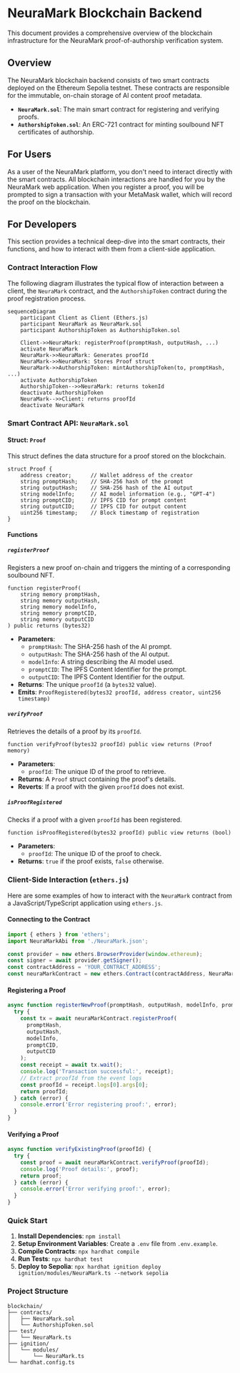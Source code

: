 # NeuraMark Blockchain Backend

This document provides a comprehensive overview of the blockchain infrastructure for the NeuraMark proof-of-authorship verification system.

## Overview

The NeuraMark blockchain backend consists of two smart contracts deployed on the Ethereum Sepolia testnet. These contracts are responsible for the immutable, on-chain storage of AI content proof metadata.

-   **`NeuraMark.sol`**: The main smart contract for registering and verifying proofs.
-   **`AuthorshipToken.sol`**: An ERC-721 contract for minting soulbound NFT certificates of authorship.

## For Users

As a user of the NeuraMark platform, you don't need to interact directly with the smart contracts. All blockchain interactions are handled for you by the NeuraMark web application. When you register a proof, you will be prompted to sign a transaction with your MetaMask wallet, which will record the proof on the blockchain.

## For Developers

This section provides a technical deep-dive into the smart contracts, their functions, and how to interact with them from a client-side application.

### Contract Interaction Flow

The following diagram illustrates the typical flow of interaction between a client, the `NeuraMark` contract, and the `AuthorshipToken` contract during the proof registration process.

```mermaid
sequenceDiagram
    participant Client as Client (Ethers.js)
    participant NeuraMark as NeuraMark.sol
    participant AuthorshipToken as AuthorshipToken.sol

    Client->>NeuraMark: registerProof(promptHash, outputHash, ...)
    activate NeuraMark
    NeuraMark->>NeuraMark: Generates proofId
    NeuraMark->>NeuraMark: Stores Proof struct
    NeuraMark->>AuthorshipToken: mintAuthorshipToken(to, promptHash, ...)
    activate AuthorshipToken
    AuthorshipToken-->>NeuraMark: returns tokenId
    deactivate AuthorshipToken
    NeuraMark-->>Client: returns proofId
    deactivate NeuraMark
```

### Smart Contract API: `NeuraMark.sol`

#### Struct: `Proof`

This struct defines the data structure for a proof stored on the blockchain.

```solidity
struct Proof {
    address creator;      // Wallet address of the creator
    string promptHash;    // SHA-256 hash of the prompt
    string outputHash;    // SHA-256 hash of the AI output
    string modelInfo;     // AI model information (e.g., "GPT-4")
    string promptCID;     // IPFS CID for prompt content
    string outputCID;     // IPFS CID for output content
    uint256 timestamp;    // Block timestamp of registration
}
```

#### Functions

##### `registerProof`

Registers a new proof on-chain and triggers the minting of a corresponding soulbound NFT.

```solidity
function registerProof(
    string memory promptHash,
    string memory outputHash,
    string memory modelInfo,
    string memory promptCID,
    string memory outputCID
) public returns (bytes32)
```

-   **Parameters**:
    -   `promptHash`: The SHA-256 hash of the AI prompt.
    -   `outputHash`: The SHA-256 hash of the AI output.
    -   `modelInfo`: A string describing the AI model used.
    -   `promptCID`: The IPFS Content Identifier for the prompt.
    -   `outputCID`: The IPFS Content Identifier for the output.
-   **Returns**: The unique `proofId` (a `bytes32` value).
-   **Emits**: `ProofRegistered(bytes32 proofId, address creator, uint256 timestamp)`

##### `verifyProof`

Retrieves the details of a proof by its `proofId`.

```solidity
function verifyProof(bytes32 proofId) public view returns (Proof memory)
```

-   **Parameters**:
    -   `proofId`: The unique ID of the proof to retrieve.
-   **Returns**: A `Proof` struct containing the proof's details.
-   **Reverts**: If a proof with the given `proofId` does not exist.

##### `isProofRegistered`

Checks if a proof with a given `proofId` has been registered.

```solidity
function isProofRegistered(bytes32 proofId) public view returns (bool)
```

-   **Parameters**:
    -   `proofId`: The unique ID of the proof to check.
-   **Returns**: `true` if the proof exists, `false` otherwise.

### Client-Side Interaction (`ethers.js`)

Here are some examples of how to interact with the `NeuraMark` contract from a JavaScript/TypeScript application using `ethers.js`.

#### Connecting to the Contract

```javascript
import { ethers } from 'ethers';
import NeuraMarkAbi from './NeuraMark.json';

const provider = new ethers.BrowserProvider(window.ethereum);
const signer = await provider.getSigner();
const contractAddress = 'YOUR_CONTRACT_ADDRESS';
const neuraMarkContract = new ethers.Contract(contractAddress, NeuraMarkAbi, signer);
```

#### Registering a Proof

```javascript
async function registerNewProof(promptHash, outputHash, modelInfo, promptCID, outputCID) {
  try {
    const tx = await neuraMarkContract.registerProof(
      promptHash,
      outputHash,
      modelInfo,
      promptCID,
      outputCID
    );
    const receipt = await tx.wait();
    console.log('Transaction successful:', receipt);
    // Extract proofId from the event logs
    const proofId = receipt.logs[0].args[0];
    return proofId;
  } catch (error) {
    console.error('Error registering proof:', error);
  }
}
```

#### Verifying a Proof

```javascript
async function verifyExistingProof(proofId) {
  try {
    const proof = await neuraMarkContract.verifyProof(proofId);
    console.log('Proof details:', proof);
    return proof;
  } catch (error) {
    console.error('Error verifying proof:', error);
  }
}
```

### Quick Start

1.  **Install Dependencies**: `npm install`
2.  **Setup Environment Variables**: Create a `.env` file from `.env.example`.
3.  **Compile Contracts**: `npx hardhat compile`
4.  **Run Tests**: `npx hardhat test`
5.  **Deploy to Sepolia**: `npx hardhat ignition deploy ignition/modules/NeuraMark.ts --network sepolia`

### Project Structure

```
blockchain/
├── contracts/
│   ├── NeuraMark.sol
│   └── AuthorshipToken.sol
├── test/
│   └── NeuraMark.ts
├── ignition/
│   └── modules/
│       └── NeuraMark.ts
└── hardhat.config.ts
```
